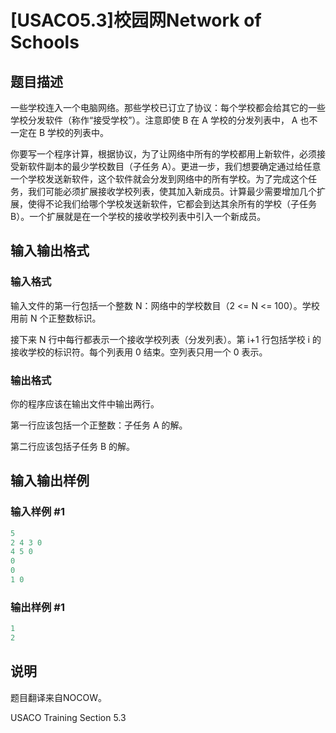 # [USACO5.3]校园网Network of Schools

## 题目描述

一些学校连入一个电脑网络。那些学校已订立了协议：每个学校都会给其它的一些学校分发软件（称作“接受学校”）。注意即使 B 在 A 学校的分发列表中， A 也不一定在 B 学校的列表中。

你要写一个程序计算，根据协议，为了让网络中所有的学校都用上新软件，必须接受新软件副本的最少学校数目（子任务 A）。更进一步，我们想要确定通过给任意一个学校发送新软件，这个软件就会分发到网络中的所有学校。为了完成这个任务，我们可能必须扩展接收学校列表，使其加入新成员。计算最少需要增加几个扩展，使得不论我们给哪个学校发送新软件，它都会到达其余所有的学校（子任务 B）。一个扩展就是在一个学校的接收学校列表中引入一个新成员。

## 输入输出格式

### 输入格式

输入文件的第一行包括一个整数 N：网络中的学校数目（2 <= N <= 100）。学校用前 N 个正整数标识。

接下来 N 行中每行都表示一个接收学校列表（分发列表）。第 i+1 行包括学校 i 的接收学校的标识符。每个列表用 0 结束。空列表只用一个 0 表示。

### 输出格式

你的程序应该在输出文件中输出两行。

第一行应该包括一个正整数：子任务 A 的解。

第二行应该包括子任务 B 的解。

## 输入输出样例

### 输入样例 #1

```cpp
5
2 4 3 0
4 5 0
0
0
1 0
```


### 输出样例 #1

```cpp
1
2
```


## 说明

题目翻译来自NOCOW。

USACO Training Section 5.3

